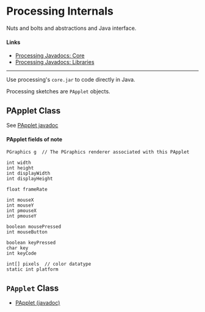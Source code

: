 # Processing Internals

Nuts and bolts and abstractions and Java interface.

#### Links

- [Processing Javadocs: Core](https://processing.github.io/processing-javadocs/core/)
- [Processing Javadocs: Libraries](https://processing.github.io/processing-javadocs/libraries/)

---

Use processing's `core.jar` to code directly in Java.

Processing sketches are `PApplet` objects.

## PApplet Class

See [PApplet javadoc](http://processing.github.io/processing-javadocs/core/processing/core/PApplet.html)

#### PApplet fields of note

    PGraphics g  // The PGraphics renderer associated with this PApplet
    
    int width
    int height
    int displayWidth
    int displayHeight
    
    float frameRate
    
    int mouseX
    int mouseY
    int pmouseX
    int pmouseY
    
    boolean mousePressed
    int mouseButton
    
    boolean keyPressed
    char key
    int keyCode
    
    int[] pixels  // color datatype
    static int platform



## `PApplet` Class

* [PApplet (javadoc)](https://processing.github.io/processing-javadocs/core/processing/core/PApplet.html)
